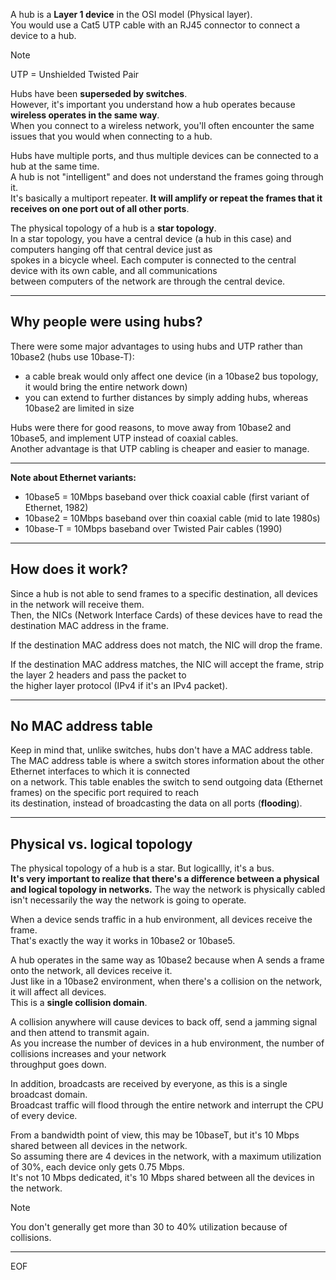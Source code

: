 A hub is a **Layer 1 device** in the OSI model (Physical layer).  
You would use a Cat5 UTP cable with an RJ45 connector to connect a device to a hub.  

>[!note]
>UTP = Unshielded Twisted Pair

Hubs have been **superseded by switches**.  
However, it's important you understand how a hub operates because **wireless operates in the same way**.  
When you connect to a wireless network, you'll often encounter the same issues that you would when connecting to a hub.  

Hubs have multiple ports, and thus multiple devices can be connected to a hub at the same time.  
A hub is not "intelligent" and does not understand the frames going through it.  
It's basically a multiport repeater. **It will amplify or repeat the frames that it receives on one port out of all other ports**.  

The physical topology of a hub is a **star topology**.  
In a star topology, you have a central device (a hub in this case) and computers hanging off that central device just as  
spokes in a bicycle wheel. Each computer is connected to the central device with its own cable, and all communications  
between computers of the network are through the central device.  

---

## Why people were using hubs?

There were some major advantages to using hubs and UTP rather than 10base2 (hubs use 10base-T):
- a cable break would only affect one device (in a 10base2 bus topology, it would bring the entire network down)
- you can extend to further distances by simply adding hubs, whereas 10base2 are limited in size

Hubs were there for good reasons, to move away from 10base2 and 10base5, and implement UTP instead of coaxial cables.  
Another advantage is that UTP cabling is cheaper and easier to manage.

---

**Note about Ethernet variants:**
- 10base5 = 10Mbps baseband over thick coaxial cable (first variant of Ethernet, 1982)
- 10base2 = 10Mbps baseband over thin coaxial cable (mid to late 1980s)
- 10base-T = 10Mbps baseband over Twisted Pair cables (1990)

---

## How does it work?

Since a hub is not able to send frames to a specific destination, all devices in the network will receive them.  
Then, the NICs (Network Interface Cards) of these devices have to read the destination MAC address in the frame.  

If the destination MAC address does not match, the NIC will drop the frame.  

If the destination MAC address matches, the NIC will accept the frame, strip the layer 2 headers and pass the packet to  
the higher layer protocol (IPv4 if it's an IPv4 packet).  

---

## No MAC address table

Keep in mind that, unlike switches, hubs don't have a MAC address table.  
The MAC address table is where a switch stores information about the other Ethernet interfaces to which it is connected  
on a network. This table enables the switch to send outgoing data (Ethernet frames) on the specific port required to reach  
its destination, instead of broadcasting the data on all ports (**flooding**).

---

## Physical vs. logical topology

The physical topology of a hub is a star. But logicallly, it's a bus.  
**It's very important to realize that there's a difference between a physical and logical topology in networks.**
The way the network is physically cabled isn't necessarily the way the network is going to operate.  

When a device sends traffic in a hub environment, all devices receive the frame.  
That's exactly the way it works in 10base2 or 10base5.  

A hub operates in the same way as 10base2 because when A sends a frame onto the network, all devices receive it.  
Just like in a 10base2 environment, when there's a collision on the network, it will affect all devices.  
This is a **single collision domain**.  

A collision anywhere will cause devices to back off, send a jamming signal and then attend to transmit again.  
As you increase the number of devices in a hub environment, the number of collisions increases and your network  
throughput goes down.  

In addition, broadcasts are received by everyone, as this is a single broadcast domain.  
Broadcast traffic will flood through the entire network and interrupt the CPU of every device.  

From a bandwidth point of view, this may be 10baseT, but it's 10 Mbps shared between all devices in the network.  
So assuming there are 4 devices in the network, with a maximum utilization of 30%, each device only gets 0.75 Mbps.  
It's not 10 Mbps dedicated, it's 10 Mbps shared between all the devices in the network.

>[!note]
>You don't generally get more than 30 to 40% utilization because of collisions.


---
EOF
